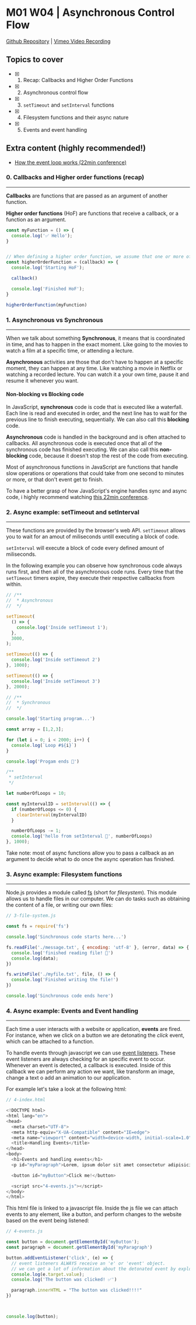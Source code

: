 # M01 W04 | Asynchronous Control Flow
[Github Repository](https://github.com/Alfredo08/Cohort-September-18-2023/tree/main/W03M01%20-%20Asynchronous%20Control%20Flow) | [Vimeo Video Recording](https://vimeo.com/873175589/d5dcf24ef9?share=copy)

## Topics to cover

- [x] 1. Recap: Callbacks and Higher Order Functions
- [x] 2. Asynchronous control flow
- [x] 3. `setTimeout` and `setInterval` functions
- [x] 4. Filesystem functions and their async nature
- [x] 5. Events and event handling

## Extra content (highly recommended!)

- [How the event loop works (22min conference)](https://www.youtube.com/watch?v=8aGhZQkoFbQ)

### 0. Callbacks and Higher order functions (recap)
---

**Callbacks** are functions that are passed as an argument of another function.

**Higher order functions** (HoF) are functions that receive a callback, or a function as an argument. 

```javascript
const myFunction = () => {
  console.log('✅ Hello');
}


// When defining a higher order function, we assume that one or more of the arguments will be a function, in order to call them inside of the HoF
const higherOrderFunction = (callback) => {
  console.log('Starting HoF');

  callback()

  console.log('Finished HoF');
}

higherOrderFunction(myFunction)
```

### 1. Asynchronous vs Synchronous
---

When we talk about something **Synchronous**, it means that is coordinated in time, and has to happen in the exact moment. Like going to the movies to watch a film at a specific time, or attending a lecture.

**Asynchronous** activities are those that don't have to happen at a specific moment, they can happen at any time. Like watching a movie in Netflix or watching a recorded lecture. You can watch it a your own time, pause it and resume it whenever you want.

#### Non-blocking vs Blocking code

In JavaScript, **synchronous** code is code that is executed like a waterfall. Each line is read and executed in order, and the next line has to wait for the previous line to finish executing, sequentially. We can also call this **blocking** code.

**Asynchronous** code is handled in the background and is often attached to callbacks. All asynchronous code is executed once that all of the synchronous code has finished executing. We can also call this **non-blocking** code, because it doesn't stop the rest of the code from executing.

Most of asynchronous functions in JavaScript are functions that handle slow operations or operations that could take from one second to minutes or more, or that don't event get to finish.

To have a better grasp of how JavaScript's engine handles sync and async code, i highly recommend watching [this 22min conference](https://www.youtube.com/watch?v=8aGhZQkoFbQ).


### 2. Async example: setTimeout and setInterval
---

These functions are provided by the browser's web API. `setTimeout` allows you to wait for an amout of miliseconds untill executing a block of code.

`setInterval` will execute a block of code every defined amount of miliseconds.

In the following example you can observe how synchronous code always runs first, and then all of the asynchronous code runs. Every time that the `setTimeout` timers expire, they execute their respective callbacks from within.

```javascript
// /**
//  * Asynchronous
//  */

setTimeout(
  () => {
    console.log('Inside setTimeout 1');
  },
  3000,
);

setTimeout(() => {
  console.log('Inside setTimeout 2')
}, 1000);

setTimeout(() => {
  console.log('Inside setTimeout 3')
}, 2000);

// /**
//  * Synchronous
//  */

console.log('Starting program...')

const array = [1,2,3];

for (let i = 0; i < 2000; i++) {
  console.log(`Loop #${i}`)
}

console.log('Progam ends 🏁')

/**
 * setInterval
 */

let numberOfLoops = 10;

const myIntervalID = setInterval(() => {
  if (numberOfLoops <= 0) {
    clearInterval(myIntervalID)
  }

  numberOfLoops -= 1;
  console.log('hello from setInterval 🤠', numberOfLoops)
}, 1000);

```

Take note: most of async functions allow you to pass a callback as an argument to decide what to do once the async operation has finished.

### 3. Async example: Filesystem functions
---

Node.js provides a module called [fs](https://nodejs.org/api/fs.html) (short for *filesystem*). This module allows us to handle files in our computer. We can do tasks such as obtaining the content of a file, or writing our own files:

```javascript
// 3-file-system.js

const fs = require('fs')

console.log('Sinchronous code starts here...')

fs.readFile('./message.txt', { encoding: 'utf-8' }, (error, data) => {
  console.log('finished reading file! 📗')
  console.log(data);
})

fs.writeFile('./myfile.txt', file, () => {
  console.log('Finished writing the file!')
})

console.log('Sinchronous code ends here')
```

### 4. Async example: Events and Event handling
---

Each time a user interacts with a website or application, **events** are fired. For instance, when we click on a button we are detonating the *click* event, which can be attached to a function.

To handle events through javascript we can use [event listeners](https://www.w3schools.com/js/js_htmldom_eventlistener.asp#:~:text=The%20addEventListener()%20method%20allows%20you%20to%20add%20event%20listeners,events%2C%20like%20the%20xmlHttpRequest%20object.). These event listeners are always checking for an specific event to occur. Whenever an event is detected, a callback is executed. Inside of this callback we can perform any action we want, like transform an image, change a text o add an animation to our application.

For example let's take a look at the following html:

```javascript
// 4-index.html

<!DOCTYPE html>
<html lang="en">
<head>
  <meta charset="UTF-8">
  <meta http-equiv="X-UA-Compatible" content="IE=edge">
  <meta name="viewport" content="width=device-width, initial-scale=1.0">
  <title>Handling Events</title>
</head>
<body>
  <h1>Events and handling events</h1>
  <p id="myParagraph">Lorem, ipsum dolor sit amet consectetur adipisicing elit. Veniam rem rerum id, ipsa repellat pariatur quod odit nisi deserunt eaque est! Fuga animi, esse totam at laborum expedita cupiditate odio.</p>

  <button id="myButton">Click me!</button>

  <script src="4-events.js"></script>
</body>
</html>
```

This html file is linked to a javascript file. Inside the js file we can attach events to any element, like a button, and perform changes to the website based on the event being listened:

```javascript
// 4-events.js

const button = document.getElementById('myButton');
const paragraph = document.getElementById('myParagraph')

button.addEventListener('click', (e) => {
  // event listeners ALWAYS receive an 'e' or 'event' object.
  // we can get a lot of information about the detonated event by exploring 'e'
  console.log(e.target.value);
  console.log('The button was clicked! ✅')

  paragraph.innerHTML = "The button was clicked!!!!"
})



console.log(button);
```